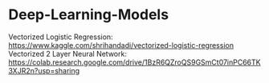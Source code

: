 # Deep-Learning-Models

Vectorized Logistic Regression: https://www.kaggle.com/shrihandadi/vectorized-logistic-regression
Vectorized 2 Layer Neural Network: https://colab.research.google.com/drive/1BzR6QZroQS9GSmCt07inPC66TK3XJR2n?usp=sharing
